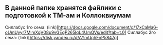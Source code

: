 ## В данной папке хранятся файлики с подготовкой к ТМ-ам и Коллоквиумам

Силлабус 1го сема: (link)[https://docs.google.com/document/d/17xCaMa6-oUmUyyr7MlmXgV08u9vGEgP265IqL4UmQVs/edit?tab=t.0]
Силлабус 2го сема: (link)[https://disk.yandex.ru/d/AYmUphFnP5847g]